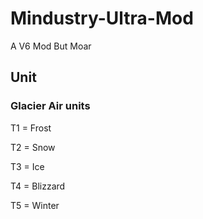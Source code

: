 # Mindustry-Ultra-Mod
A V6 Mod But Moar

## Unit

### Glacier Air units

T1 = Frost

T2 = Snow

T3  = Ice

T4 = Blizzard

T5 = Winter
